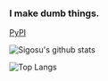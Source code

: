 ### I make dumb things.
[PyPI](https://pypi.org/user/Sigosu/)

![Sigosu's github stats](https://github-readme-stats.vercel.app/api?username=Sigosu&show_icons=true&theme=radical)

![Top Langs](https://github-readme-stats.vercel.app/api/top-langs/?username=Sigosu&langs_count=10&theme=radical&layout=compact)
